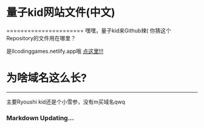 # 量子kid网站文件(中文)
======================
嘿嘿，量子kid来Github辣(
你猜这个Repository的文件用在哪里？

是llcodinggames.netlify.app哦
[点这里!!!](https://llcodinggames.netlify.app/)

# 为啥域名这么长?
-----------------
主要Ryoushi kid还是个小雪参，没有m买域名qwq

### Markdown Updating...
